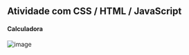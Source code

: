 ## Atividade com CSS / HTML / JavaScript

#### Calculadora 

![image](https://user-images.githubusercontent.com/86449199/172240704-97e7290e-994b-4900-b855-6554775a33a1.png)
